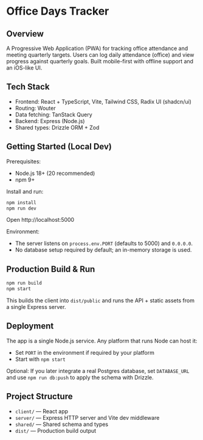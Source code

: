 # Office Days Tracker

## Overview

A Progressive Web Application (PWA) for tracking office attendance and meeting quarterly targets. Users can log daily attendance (office) and view progress against quarterly goals. Built mobile-first with offline support and an iOS-like UI.

## Tech Stack

- Frontend: React + TypeScript, Vite, Tailwind CSS, Radix UI (shadcn/ui)
- Routing: Wouter
- Data fetching: TanStack Query
- Backend: Express (Node.js)
- Shared types: Drizzle ORM + Zod

## Getting Started (Local Dev)

Prerequisites:
- Node.js 18+ (20 recommended)
- npm 9+

Install and run:

```bash
npm install
npm run dev
```

Open http://localhost:5000

Environment:
- The server listens on `process.env.PORT` (defaults to 5000) and `0.0.0.0`.
- No database setup required by default; an in-memory storage is used.

## Production Build & Run

```bash
npm run build
npm start
```

This builds the client into `dist/public` and runs the API + static assets from a single Express server.

## Deployment

The app is a single Node.js service. Any platform that runs Node can host it:
- Set `PORT` in the environment if required by your platform
- Start with `npm start`

Optional: If you later integrate a real Postgres database, set `DATABASE_URL` and use `npm run db:push` to apply the schema with Drizzle.

## Project Structure

- `client/` — React app
- `server/` — Express HTTP server and Vite dev middleware
- `shared/` — Shared schema and types
- `dist/` — Production build output


